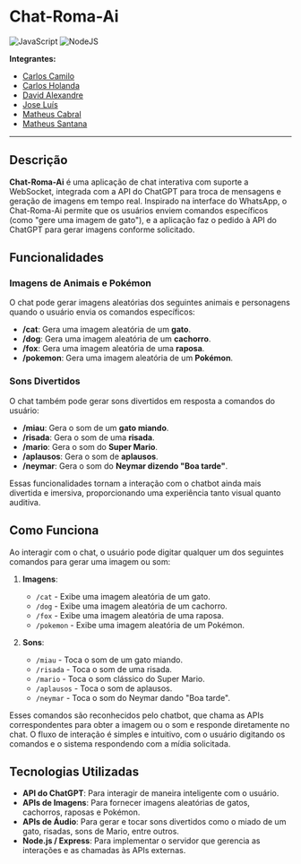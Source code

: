 # Chat-Roma-Ai

![JavaScript](https://img.shields.io/badge/JavaScript-F7DF1E?logo=javascript&logoColor=000)
![NodeJS](https://img.shields.io/badge/Node.js-6DA55F?logo=node.js&logoColor=white)

**Integrantes:**  
- [Carlos Camilo](https://www.linkedin.com/in/carlosscamilo)
- [Carlos Holanda](https://www.linkedin.com/in/carlos-holanda-8792a3289)
- [David Alexandre](https://www.linkedin.com/in/david-alexandre-lima/)
- [Jose Luís](https://www.linkedin.com/in/josé-luiz-henrique/)
- [Matheus Cabral](https://www.linkedin.com/in/matheus-cabral-440934268)
- [Matheus Santana](https://www.linkedin.com/in/mateus-santana-113797233)

---

## Descrição

**Chat-Roma-Ai** é uma aplicação de chat interativa com suporte a WebSocket, integrada com a API do ChatGPT para troca de mensagens e geração de imagens em tempo real. Inspirado na interface do WhatsApp, o Chat-Roma-Ai permite que os usuários enviem comandos específicos (como "gere uma imagem de gato"), e a aplicação faz o pedido à API do ChatGPT para gerar imagens conforme solicitado.

## Funcionalidades

### Imagens de Animais e Pokémon
O chat pode gerar imagens aleatórias dos seguintes animais e personagens quando o usuário envia os comandos específicos:

- **/cat**: Gera uma imagem aleatória de um **gato**.
- **/dog**: Gera uma imagem aleatória de um **cachorro**.
- **/fox**: Gera uma imagem aleatória de uma **raposa**.
- **/pokemon**: Gera uma imagem aleatória de um **Pokémon**.

### Sons Divertidos
O chat também pode gerar sons divertidos em resposta a comandos do usuário:

- **/miau**: Gera o som de um **gato miando**.
- **/risada**: Gera o som de uma **risada**.
- **/mario**: Gera o som do **Super Mario**.
- **/aplausos**: Gera o som de **aplausos**.
- **/neymar**: Gera o som do **Neymar dizendo "Boa tarde"**.

Essas funcionalidades tornam a interação com o chatbot ainda mais divertida e imersiva, proporcionando uma experiência tanto visual quanto auditiva.

## Como Funciona

Ao interagir com o chat, o usuário pode digitar qualquer um dos seguintes comandos para gerar uma imagem ou som:

1. **Imagens**:
   - `/cat` - Exibe uma imagem aleatória de um gato.
   - `/dog` - Exibe uma imagem aleatória de um cachorro.
   - `/fox` - Exibe uma imagem aleatória de uma raposa.
   - `/pokemon` - Exibe uma imagem aleatória de um Pokémon.

2. **Sons**:
   - `/miau` - Toca o som de um gato miando.
   - `/risada` - Toca o som de uma risada.
   - `/mario` - Toca o som clássico do Super Mario.
   - `/aplausos` - Toca o som de aplausos.
   - `/neymar` - Toca o som do Neymar dando "Boa tarde".

Esses comandos são reconhecidos pelo chatbot, que chama as APIs correspondentes para obter a imagem ou o som e responde diretamente no chat. O fluxo de interação é simples e intuitivo, com o usuário digitando os comandos e o sistema respondendo com a mídia solicitada.

## Tecnologias Utilizadas

- **API do ChatGPT**: Para interagir de maneira inteligente com o usuário.
- **APIs de Imagens**: Para fornecer imagens aleatórias de gatos, cachorros, raposas e Pokémon.
- **APIs de Áudio**: Para gerar e tocar sons divertidos como o miado de um gato, risadas, sons de Mario, entre outros.
- **Node.js / Express**: Para implementar o servidor que gerencia as interações e as chamadas às APIs externas.


